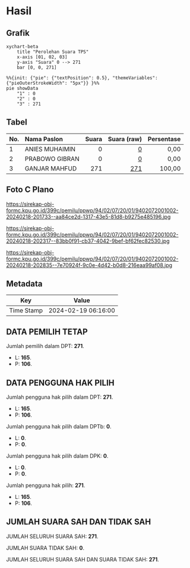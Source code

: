# Hasil

## Grafik

```mermaid
xychart-beta
    title "Perolehan Suara TPS"
    x-axis [01, 02, 03]
    y-axis "Suara" 0 --> 271
    bar [0, 0, 271]
```

```mermaid
%%{init: {"pie": {"textPosition": 0.5}, "themeVariables": {"pieOuterStrokeWidth": "5px"}} }%%
pie showData
    "1" : 0
    "2" : 0
    "3" : 271
```

## Tabel

| No. | Nama Paslon    | Suara | Suara (raw) | Persentase |
|:--- |:-------------- | -----:| -----------:| ----------:|
| 1   | ANIES MUHAIMIN | 0     | [0][p-1]    | 0,00       |
| 2   | PRABOWO GIBRAN | 0     | [0][p-2]    | 0,00       |
| 3   | GANJAR MAHFUD  | 271   | [271][p-3]  | 100,00     |


[p-1]: https://github.com/gigit-pemilu/pemilu-2024-94-papua-tengah/blob/main/pilpres/hitung-suara/sub/94-papua-tengah/sub/02-puncak-jaya/sub/07-torere/sub/2001-gubugani/sub/002-tps/sub/paslon-1.txt
[p-2]: https://github.com/gigit-pemilu/pemilu-2024-94-papua-tengah/blob/main/pilpres/hitung-suara/sub/94-papua-tengah/sub/02-puncak-jaya/sub/07-torere/sub/2001-gubugani/sub/002-tps/sub/paslon-2.txt
[p-3]: https://github.com/gigit-pemilu/pemilu-2024-94-papua-tengah/blob/main/pilpres/hitung-suara/sub/94-papua-tengah/sub/02-puncak-jaya/sub/07-torere/sub/2001-gubugani/sub/002-tps/sub/paslon-3.txt

## Foto C Plano

https://sirekap-obj-formc.kpu.go.id/399c/pemilu/ppwp/94/02/07/20/01/9402072001002-20240218-201733--aa84ce2d-1317-43e5-81d8-b9275e485196.jpg

https://sirekap-obj-formc.kpu.go.id/399c/pemilu/ppwp/94/02/07/20/01/9402072001002-20240218-202317--83bb0f91-cb37-4042-9bef-bf62fec82530.jpg

https://sirekap-obj-formc.kpu.go.id/399c/pemilu/ppwp/94/02/07/20/01/9402072001002-20240218-202835--7e70924f-9c0e-4d42-b0d8-216eaa99af08.jpg


## Metadata

| Key        | Value               |
| ---------- | ------------------- |
| Time Stamp | 2024-02-19 06:16:00 |


## DATA PEMILIH TETAP

Jumlah pemilih dalam DPT: **271**.
 * L: **165**.
 * P: **106**.

## DATA PENGGUNA HAK PILIH

Jumlah pengguna hak pilih dalam DPT: **271**.
 * L: **165**.
 * P: **106**.

Jumlah pengguna hak pilih dalam DPTb: **0**.
 * L: **0**.
 * P: **0**.

Jumlah pengguna hak pilih dalam DPK: **0**.
 * L: **0**.
 * P: **0**.

Jumlah pengguna hak pilih: **271**.
 * L: **165**.
 * P: **106**.

## JUMLAH SUARA SAH DAN TIDAK SAH

JUMLAH SELURUH SUARA SAH: **271**.

JUMLAH SUARA TIDAK SAH: **0**.

JUMLAH SELURUH SUARA SAH DAN SUARA TIDAK SAH: **271**.


